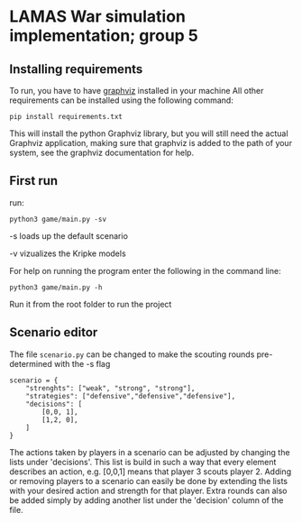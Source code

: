 # LAMAS War simulation implementation; group 5

## Installing requirements
To run, you have to have [graphviz](https://graphviz.org/) installed in your machine
All other requirements can be installed using the following command:
```
pip install requirements.txt
```
This will install the python Graphviz library, but
you will still need the actual Graphviz application, making sure that graphviz is added to the path of your system, see the graphviz documentation for help.
## First run
run:
```
python3 game/main.py -sv
```
-s loads up the default scenario

-v vizualizes the Kripke models

For help on running the program enter the following in the command line:

``
python3 game/main.py -h
``

Run it from the root folder to run the project

## Scenario editor
The file `scenario.py` can be changed to make the scouting rounds pre-determined with the -s flag
```
scenario = {
    "strenghts": ["weak", "strong", "strong"],
    "strategies": ["defensive","defensive","defensive"],
    "decisions": [
        [0,0, 1],
        [1,2, 0], 
    ]
}
```
The actions taken by players in a scenario can be adjusted by changing the lists under 'decisions'.
This list is build in such a way that every element describes an action, e.g. [0,0,1] means that player 3 scouts player 2.
Adding or removing players to a scenario can easily be done by extending the lists with your desired action and strength for that player.
Extra rounds can also be added simply by adding another list under the 'decision' column of the file.